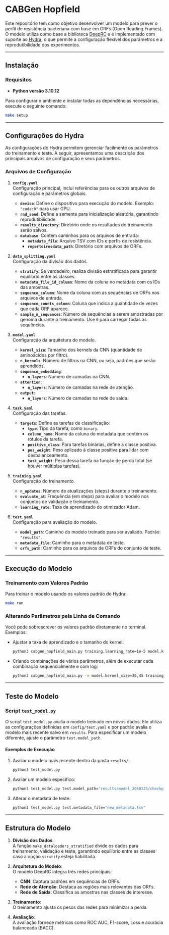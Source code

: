 # CABGen Hopfield

Este repositório tem como objetivo desenvolver um modelo para prever o perfil de resistência bacteriana com base em ORFs (Open Reading Frames). O modelo utiliza como base a biblioteca [DeepRC](https://github.com/ml-jku/DeepRC) e é implementado com suporte ao [Hydra](https://hydra.cc/), o que permite a configuração flexível dos parâmetros e a reprodutibilidade dos experimentos.

---

## Instalação

### Requisitos

- **Python versão 3.10.12**

Para configurar o ambiente e instalar todas as dependências necessárias, execute o seguinte comando:

```bash
make setup
```

---

## Configurações do Hydra

As configurações do Hydra permitem gerenciar facilmente os parâmetros do treinamento e teste. A seguir, apresentamos uma descrição dos principais arquivos de configuração e seus parâmetros.

### Arquivos de Configuração

1. **`config.yaml`**  
   Configuração principal, inclui referências para os outros arquivos de configuração e parâmetros globais.

   - **`device`**: Define o dispositivo para execução do modelo. Exemplo: `"cuda:0"` para usar GPU.  
   - **`rnd_seed`**: Define a semente para inicialização aleatória, garantindo reprodutibilidade.  
   - **`results_directory`**: Diretório onde os resultados do treinamento serão salvos.  
   - **`database`**: Contém caminhos para os arquivos de entrada:
     - **`metadata_file`**: Arquivo TSV com IDs e perfis de resistência.
     - **`repertoiresdata_path`**: Diretório com arquivos de ORFs.

2. **`data_splitting.yaml`**  
   Configuração da divisão dos dados.
   - **`stratify`**: Se verdadeiro, realiza divisão estratificada para garantir equilíbrio entre as classes.  
   - **`metadata_file_id_column`**: Nome da coluna no metadata com os IDs das amostras.  
   - **`sequence_column`**: Nome da coluna com as sequências de ORFs nos arquivos de entrada.  
   - **`sequence_counts_column`**: Coluna que indica a quantidade de vezes que cada ORF aparece.  
   - **`sample_n_sequences`**: Número de sequências a serem amostradas por genoma durante o treinamento. Use `0` para carregar todas as sequências.

3. **`model.yaml`**  
   Configuração da arquitetura do modelo.
   - **`kernel_size`**: Tamanho dos kernels da CNN (quantidade de aminoácidos por filtro).  
   - **`n_kernels`**: Número de filtros na CNN, ou seja, padrões que serão aprendidos.  
   - **`sequence_embedding`**:
     - **`n_layers`**: Número de camadas na CNN.  
   - **`attention`**:
     - **`n_layers`**: Número de camadas na rede de atenção.  
   - **`output`**:
     - **`n_layers`**: Número de camadas na rede de saída.

4. **`task.yaml`**  
   Configuração das tarefas.
   - **`targets`**: Define as tarefas de classificação:
     - **`type`**: Tipo da tarefa, como `binary`.  
     - **`column_name`**: Nome da coluna do metadata que contém os rótulos da tarefa.  
     - **`positive_class`**: Para tarefas binárias, define a classe positiva.  
     - **`pos_weight`**: Peso aplicado à classe positiva para lidar com desbalanceamento.  
     - **`task_weight`**: Peso dessa tarefa na função de perda total (se houver múltiplas tarefas).

5. **`training.yaml`**  
   Configuração do treinamento.
   - **`n_updates`**: Número de atualizações (steps) durante o treinamento.  
   - **`evaluate_at`**: Frequência (em steps) para avaliar o modelo nos conjuntos de validação e treinamento.  
   - **`learning_rate`**: Taxa de aprendizado do otimizador Adam.

6. **`test.yaml`**  
   Configuração para avaliação do modelo.
   - **`model_path`**: Caminho do modelo treinado para ser avaliado. Padrão: `"results"`.  
   - **`metadata_file`**: Caminho para o metadata de teste.  
   - **`orfs_path`**: Caminho para os arquivos de ORFs do conjunto de teste.

---

## Execução do Modelo

### Treinamento com Valores Padrão

Para treinar o modelo usando os valores padrão do Hydra:

```bash
make run
```

### Alterando Parâmetros pela Linha de Comando

Você pode sobrescrever os valores padrão diretamente no terminal. Exemplos:

- Ajustar a taxa de aprendizado e o tamanho do kernel:

  ```bash
  python3 cabgen_hopfield_main.py training.learning_rate=1e-5 model.kernel_size=30
  ```

- Criando combinações de vários parâmetros, além de executar cada combinação sequencialmente e com log:

  ```bash
  python3 cabgen_hopfield_main.py -m model.kernel_size=30,45 training.learning_rate=0.00005 training.n_updates=10000 training.evaluate_at=100,200,500 data_splitting.sample_n_sequences=0 +hydra.job.logging=debug hydra.verbose=true hydra/launcher=basic
  ```

---

## Teste do Modelo

### Script `test_model.py`

O script `test_model.py` avalia o modelo treinado em novos dados. Ele utiliza as configurações definidas em `config/test.yaml` e por padrão avalia o modelo mais recente salvo em `results`. Para especificar um modelo diferente, ajuste o parâmetro `test.model_path`.

#### Exemplos de Execução

1. Avaliar o modelo mais recente dentro da pasta `results/`:

   ```bash
   python3 test_model.py
   ```

2. Avaliar um modelo específico:

   ```bash
   python3 test_model.py test.model_path="results/model_2050125/checkpoint/model.zip"
   ```

3. Alterar o metadata de teste:

   ```bash
   python3 test_model.py test.metadata_file="new_metadata.tsv"
   ```

---

## Estrutura do Modelo

1. **Divisão dos Dados**:  
   A função `make_dataloaders_stratified` divide os dados para treinamento, validação e teste, garantindo equilíbrio entre as classes caso a opção `stratify` esteja habilitada.

2. **Arquitetura do Modelo**:  
   O modelo DeepRC integra três redes principais:
   - **CNN**: Captura padrões em sequências de ORFs.
   - **Rede de Atenção**: Destaca as regiões mais relevantes das ORFs.
   - **Rede de Saída**: Classifica as amostras nas classes de interesse.

3. **Treinamento**:  
   O treinamento ajusta os pesos das redes para minimizar a perda.

4. **Avaliação**:  
   A avaliação fornece métricas como ROC AUC, F1-score, Loss e acurácia balanceada (BACC).
